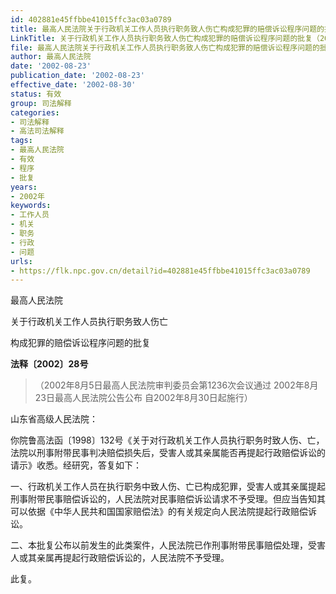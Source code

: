 ```yaml
---
id: 402881e45ffbbe41015ffc3ac03a0789
title: 最高人民法院关于行政机关工作人员执行职务致人伤亡构成犯罪的赔偿诉讼程序问题的批复
LinkTitle: 关于行政机关工作人员执行职务致人伤亡构成犯罪的赔偿诉讼程序问题的批复（2002）
file: 最高人民法院关于行政机关工作人员执行职务致人伤亡构成犯罪的赔偿诉讼程序问题的批复_20020823_402881e45ffbbe41015ffc3ac03a0789.docx
author: 最高人民法院
date: '2002-08-23'
publication_date: '2002-08-23'
effective_date: '2002-08-30'
status: 有效
group: 司法解释
categories:
- 司法解释
- 高法司法解释
tags:
- 最高人民法院
- 有效
- 程序
- 批复
years:
- 2002年
keywords:
- 工作人员
- 机关
- 职务
- 行政
- 问题
urls:
- https://flk.npc.gov.cn/detail?id=402881e45ffbbe41015ffc3ac03a0789
---
```


最高人民法院

关于行政机关工作人员执行职务致人伤亡

构成犯罪的赔偿诉讼程序问题的批复

**法释〔2002〕28号**

> （2002年8月5日最高人民法院审判委员会第1236次会议通过 2002年8月23日最高人民法院公告公布 自2002年8月30日起施行）

山东省高级人民法院：

你院鲁高法函〔1998〕132号《关于对行政机关工作人员执行职务时致人伤、亡，法院以刑事附带民事判决赔偿损失后，受害人或其亲属能否再提起行政赔偿诉讼的请示》收悉。经研究，答复如下：

一、行政机关工作人员在执行职务中致人伤、亡已构成犯罪，受害人或其亲属提起刑事附带民事赔偿诉讼的，人民法院对民事赔偿诉讼请求不予受理。但应当告知其可以依据《中华人民共和国国家赔偿法》的有关规定向人民法院提起行政赔偿诉讼。

二、本批复公布以前发生的此类案件，人民法院已作刑事附带民事赔偿处理，受害人或其亲属再提起行政赔偿诉讼的，人民法院不予受理。

此复。
